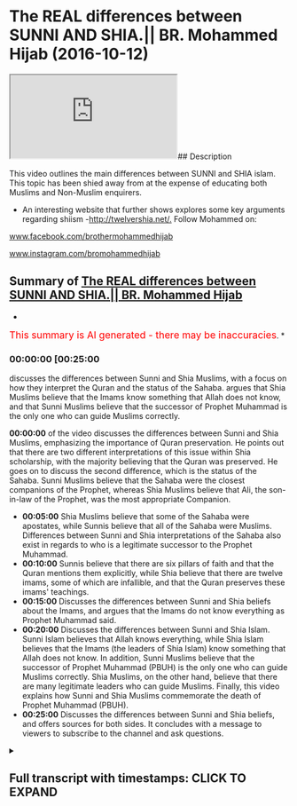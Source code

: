 # The REAL differences between SUNNI AND SHIA.|| BR. Mohammed Hijab (2016-10-12)

<iframe loading='lazy' src='https://www.youtube.com/embed/zZx5B1P8IM8'></iframe>## Description

This video outlines the main differences between SUNNI and SHIA islam. This topic has been shied away from at the expense of educating both Muslims and Non-Muslim enquirers.

*   An interesting website that further shows explores some key arguments regarding shiism -<http://twelvershia.net/.>
    Follow Mohammed on:

www.facebook.com/brothermohammedhijab

www.instagram.com/bromohammedhijab

## Summary of [The REAL differences between SUNNI AND SHIA.|| BR. Mohammed Hijab](https://www.youtube.com/watch?v=zZx5B1P8IM8)

*

<span style="color:red; font-size:125%">This summary is AI generated - there may be inaccuracies</span>. \*

### <a onclick="modifyYTiframeseektime('1500')">00:00:00 \[00:25:00</a>

discusses the differences between Sunni and Shia Muslims, with a focus on how they interpret the Quran and the status of the Sahaba.  argues that Shia Muslims believe that the Imams know something that Allah does not know, and that Sunni Muslims believe that the successor of Prophet Muhammad is the only one who can guide Muslims correctly.

**<a onclick="modifyYTiframeseektime('0')">00:00:00</a>** of the video discusses the differences between Sunni and Shia Muslims, emphasizing the importance of Quran preservation. He points out that there are two different interpretations of this issue within Shia scholarship, with the majority believing that the Quran was preserved. He goes on to discuss the second difference, which is the status of the Sahaba. Sunni Muslims believe that the Sahaba were the closest companions of the Prophet, whereas Shia Muslims believe that Ali, the son-in-law of the Prophet, was the most appropriate Companion.

*   **<a onclick="modifyYTiframeseektime('300')">00:05:00</a>** Shia Muslims believe that some of the Sahaba were apostates, while Sunnis believe that all of the Sahaba were Muslims. Differences between Sunni and Shia interpretations of the Sahaba also exist in regards to who is a legitimate successor to the Prophet Muhammad.
*   **<a onclick="modifyYTiframeseektime('600')">00:10:00</a>** Sunnis believe that there are six pillars of faith and that the Quran mentions them explicitly, while Shia believe that there are twelve imams, some of which are infallible, and that the Quran preserves these imams' teachings.
*   **<a onclick="modifyYTiframeseektime('900')">00:15:00</a>** Discusses the differences between Sunni and Shia beliefs about the Imams, and argues that the Imams do not know everything as Prophet Muhammad said.
*   **<a onclick="modifyYTiframeseektime('1200')">00:20:00</a>** Discusses the differences between Sunni and Shia Islam. Sunni Islam believes that Allah knows everything, while Shia Islam believes that the Imams (the leaders of Shia Islam) know something that Allah does not know. In addition, Sunni Muslims believe that the successor of Prophet Muhammad (PBUH) is the only one who can guide Muslims correctly. Shia Muslims, on the other hand, believe that there are many legitimate leaders who can guide Muslims. Finally, this video explains how Sunni and Shia Muslims commemorate the death of Prophet Muhammad (PBUH).
*   **<a onclick="modifyYTiframeseektime('1500')">00:25:00</a>** Discusses the differences between Sunni and Shia beliefs, and offers sources for both sides. It concludes with a message to viewers to subscribe to the channel and ask questions.

<details><summary><h2>Full transcript with timestamps: CLICK TO EXPAND</h2></summary>

<a onclick="modifyYTiframeseektime('1)')">0:00:01 leaders feel so dirty</a> <a onclick="modifyYTiframeseektime('6)')">0:00:06 easy what Jamie I thought miss Molloy</a> <a onclick="modifyYTiframeseektime('12)')">0:00:12 r-rahman r-rahim</a> <a onclick="modifyYTiframeseektime('14)')">0:00:14 today one will be talking about is I'm</a> <a onclick="modifyYTiframeseektime('15)')">0:00:15 going to be talking about the</a> <a onclick="modifyYTiframeseektime('16)')">0:00:16 differences between Sunnis and Shia and</a> <a onclick="modifyYTiframeseektime('18)')">0:00:18 this is something which people need to</a> <a onclick="modifyYTiframeseektime('20)')">0:00:20 know the educate about be informed about</a> <a onclick="modifyYTiframeseektime('22)')">0:00:22 and also it's an important thing for the</a> <a onclick="modifyYTiframeseektime('25)')">0:00:25 truth seeker to be able to have access</a> <a onclick="modifyYTiframeseektime('27)')">0:00:27 to so without further ado do I'm going</a> <a onclick="modifyYTiframeseektime('31)')">0:00:31 to talk about something that the Sunnis</a> <a onclick="modifyYTiframeseektime('32)')">0:00:32 or other people from maybe a non-muslim</a> <a onclick="modifyYTiframeseektime('35)')">0:00:35 perspective would think about when they</a> <a onclick="modifyYTiframeseektime('37)')">0:00:37 think about yes or they think about as</a> <a onclick="modifyYTiframeseektime('39)')">0:00:39 things like motor marriages may be</a> <a onclick="modifyYTiframeseektime('41)')">0:00:41 temporary marriage</a> <a onclick="modifyYTiframeseektime('43)')">0:00:43 Takia which is the ability for or the</a> <a onclick="modifyYTiframeseektime('45)')">0:00:45 allowance for share to be able to lie</a> <a onclick="modifyYTiframeseektime('47)')">0:00:47 any in sense situations and maybe</a> <a onclick="modifyYTiframeseektime('50)')">0:00:50 potentially the damaja D de Maddie for</a> <a onclick="modifyYTiframeseektime('54)')">0:00:54 the share is obviously different in</a> <a onclick="modifyYTiframeseektime('55)')">0:00:55 character in description and the</a> <a onclick="modifyYTiframeseektime('58)')">0:00:58 metaphor the Sunnis and potentially they</a> <a onclick="modifyYTiframeseektime('62)')">0:01:02 might be acquainted with the fact that</a> <a onclick="modifyYTiframeseektime('65)')">0:01:05 you know she has believed that Ali</a> <a onclick="modifyYTiframeseektime('67)')">0:01:07 should have been the successor to the</a> <a onclick="modifyYTiframeseektime('69)')">0:01:09 Prophet and Sunnis believe that the buck</a> <a onclick="modifyYTiframeseektime('72)')">0:01:12 should have been a successful project</a> <a onclick="modifyYTiframeseektime('73)')">0:01:13 when people think about the differences</a> <a onclick="modifyYTiframeseektime('75)')">0:01:15 between Sunni and Shia these are the</a> <a onclick="modifyYTiframeseektime('77)')">0:01:17 kind of things that come into or crop</a> <a onclick="modifyYTiframeseektime('78)')">0:01:18 into your mind I want to say something</a> <a onclick="modifyYTiframeseektime('81)')">0:01:21 to you guys I think these are not</a> <a onclick="modifyYTiframeseektime('83)')">0:01:23 actually the primary differences between</a> <a onclick="modifyYTiframeseektime('86)')">0:01:26 Sunni and Shiah the primary differences</a> <a onclick="modifyYTiframeseektime('89)')">0:01:29 between Sunni and Shia I would say hola</a> <a onclick="modifyYTiframeseektime('93)')">0:01:33 alum are three number one is the status</a> <a onclick="modifyYTiframeseektime('97)')">0:01:37 of the Quran number two is the Sahaba</a> <a onclick="modifyYTiframeseektime('102)')">0:01:42 and number three or the Companions the</a> <a onclick="modifyYTiframeseektime('104)')">0:01:44 profitable through is Amana these are</a> <a onclick="modifyYTiframeseektime('106)')">0:01:46 three things which I would say are the</a> <a onclick="modifyYTiframeseektime('109)')">0:01:49 pillars of difference between Sunnis and</a> <a onclick="modifyYTiframeseektime('111)')">0:01:51 Shia so I'm mentioning these things not</a> <a onclick="modifyYTiframeseektime('114)')">0:01:54 to cause a fitna or corruption in the</a> <a onclick="modifyYTiframeseektime('116)')">0:01:56 land or something like this I mention</a> <a onclick="modifyYTiframeseektime('118)')">0:01:58 these things because it's the right of</a> <a onclick="modifyYTiframeseektime('119)')">0:01:59 the consumer to understand these</a> <a onclick="modifyYTiframeseektime('122)')">0:02:02 differences when conceptualizing Islam</a> <a onclick="modifyYTiframeseektime('124)')">0:02:04 in general now the first thing we can</a> <a onclick="modifyYTiframeseektime('127)')">0:02:07 talk about quickly is a Quran now the</a> <a onclick="modifyYTiframeseektime('130)')">0:02:10 Quran clearly is Muslims believe send</a> <a onclick="modifyYTiframeseektime('133)')">0:02:13 on top of mohammed by the angel gabriel</a> <a onclick="modifyYTiframeseektime('135)')">0:02:15 etc but being honest here I have to be</a> <a onclick="modifyYTiframeseektime('139)')">0:02:19 honest that when you look into the</a> <a onclick="modifyYTiframeseektime('141)')">0:02:21 classical Shia scholarship it's very</a> <a onclick="modifyYTiframeseektime('144)')">0:02:24 clear that there's a difference of</a> <a onclick="modifyYTiframeseektime('145)')">0:02:25 opinion between the scholars in Shia and</a> <a onclick="modifyYTiframeseektime('147)')">0:02:27 the shear school reform especially the</a> <a onclick="modifyYTiframeseektime('150)')">0:02:30 12 she at school of thought as it</a> <a onclick="modifyYTiframeseektime('152)')">0:02:32 relates to the preservation of the Quran</a> <a onclick="modifyYTiframeseektime('154)')">0:02:34 so there are these who take the the</a> <a onclick="modifyYTiframeseektime('157)')">0:02:37 Islamic position that darkness preserves</a> <a onclick="modifyYTiframeseektime('159)')">0:02:39 its and under Prophet and the things</a> <a onclick="modifyYTiframeseektime('161)')">0:02:41 that we've been reiterating and this on</a> <a onclick="modifyYTiframeseektime('163)')">0:02:43 our channel so you can refer to it and</a> <a onclick="modifyYTiframeseektime('164)')">0:02:44 those Shia who basically don't take this</a> <a onclick="modifyYTiframeseektime('167)')">0:02:47 large position and this is in this</a> <a onclick="modifyYTiframeseektime('170)')">0:02:50 scholarship and they don't basically</a> <a onclick="modifyYTiframeseektime('171)')">0:02:51 believe it before honest preserved</a> <a onclick="modifyYTiframeseektime('173)')">0:02:53 because they don't see that the Sahaba</a> <a onclick="modifyYTiframeseektime('174)')">0:02:54 or the Companions have done a good job</a> <a onclick="modifyYTiframeseektime('177)')">0:02:57 in preserving the Quran and of course</a> <a onclick="modifyYTiframeseektime('180)')">0:03:00 some of the it's the classical scholars</a> <a onclick="modifyYTiframeseektime('183)')">0:03:03 I can call them are people like a table</a> <a onclick="modifyYTiframeseektime('185)')">0:03:05 row see who actually wrote a book called</a> <a onclick="modifyYTiframeseektime('188)')">0:03:08 in translation the fossil clipper first</a> <a onclick="modifyYTiframeseektime('192)')">0:03:12 of all Qatar basically the final say</a> <a onclick="modifyYTiframeseektime('194)')">0:03:14 Fattah leaf kitab ruble are bad they</a> <a onclick="modifyYTiframeseektime('198)')">0:03:18 envy in the lack of pro the corruption</a> <a onclick="modifyYTiframeseektime('201)')">0:03:21 of the book of the lord of the Lord's</a> <a onclick="modifyYTiframeseektime('203)')">0:03:23 which here means obviously Allah so this</a> <a onclick="modifyYTiframeseektime('207)')">0:03:27 is one example</a> <a onclick="modifyYTiframeseektime('208)')">0:03:28 Romanian in his book cash alisov he also</a> <a onclick="modifyYTiframeseektime('213)')">0:03:33 mentions the fact in page 117 that the</a> <a onclick="modifyYTiframeseektime('217)')">0:03:37 he believes that the Quran is not</a> <a onclick="modifyYTiframeseektime('219)')">0:03:39 present however this shouldn't be said</a> <a onclick="modifyYTiframeseektime('223)')">0:03:43 without also saying that there are other</a> <a onclick="modifyYTiframeseektime('226)')">0:03:46 people like Ali kami one of the one of</a> <a onclick="modifyYTiframeseektime('229)')">0:03:49 the air Kamel sorry Ally can read one of</a> <a onclick="modifyYTiframeseektime('232)')">0:03:52 the shoe one of the Shia she you have</a> <a onclick="modifyYTiframeseektime('235)')">0:03:55 said that the Quran is preserved so</a> <a onclick="modifyYTiframeseektime('237)')">0:03:57 there are two different of repeater two</a> <a onclick="modifyYTiframeseektime('240)')">0:04:00 kinds of opinions exist within she has</a> <a onclick="modifyYTiframeseektime('242)')">0:04:02 clearly now those who have the opinion</a> <a onclick="modifyYTiframeseektime('245)')">0:04:05 that Quran to preserve which I genuinely</a> <a onclick="modifyYTiframeseektime('248)')">0:04:08 believe are the majority I genuinely</a> <a onclick="modifyYTiframeseektime('251)')">0:04:11 believe I personally believe are the</a> <a onclick="modifyYTiframeseektime('253)')">0:04:13 overwhelming majority but because I</a> <a onclick="modifyYTiframeseektime('257)')">0:04:17 would love to believe that and I think</a> <a onclick="modifyYTiframeseektime('259)')">0:04:19 that is true but it's very difficult to</a> <a onclick="modifyYTiframeseektime('260)')">0:04:20 find out through sociological studies of</a> <a onclick="modifyYTiframeseektime('263)')">0:04:23 mr. Ono</a> <a onclick="modifyYTiframeseektime('264)')">0:04:24 those who do believe that</a> <a onclick="modifyYTiframeseektime('266)')">0:04:26 and is preserved and the Quran is the</a> <a onclick="modifyYTiframeseektime('268)')">0:04:28 word of Allah subhana Allah and this be</a> <a onclick="modifyYTiframeseektime('270)')">0:04:30 sent down to mohammed salah salem which</a> <a onclick="modifyYTiframeseektime('272)')">0:04:32 is the normative islamic position those</a> <a onclick="modifyYTiframeseektime('275)')">0:04:35 who have that islamic position we can</a> <a onclick="modifyYTiframeseektime('277)')">0:04:37 then talk about the second thing which</a> <a onclick="modifyYTiframeseektime('280)')">0:04:40 we're going to segue into now it with a</a> <a onclick="modifyYTiframeseektime('283)')">0:04:43 bit more conviction number two here</a> <a onclick="modifyYTiframeseektime('285)')">0:04:45 which is what we said we're going to</a> <a onclick="modifyYTiframeseektime('287)')">0:04:47 talk about in terms of the steps is the</a> <a onclick="modifyYTiframeseektime('290)')">0:04:50 status of the Sahaba the Sahaba</a> <a onclick="modifyYTiframeseektime('293)')">0:04:53 what is the sir what are who others have</a> <a onclick="modifyYTiframeseektime('295)')">0:04:55 a Sahab are basically the Companions of</a> <a onclick="modifyYTiframeseektime('297)')">0:04:57 the Prophet the Companions of the</a> <a onclick="modifyYTiframeseektime('299)')">0:04:59 Prophet asahi V is a companion the</a> <a onclick="modifyYTiframeseektime('302)')">0:05:02 Sahaba other companions endless Elohim</a> <a onclick="modifyYTiframeseektime('306)')">0:05:06 are described as a hobby as someone who</a> <a onclick="modifyYTiframeseektime('309)')">0:05:09 has met the Prophet Malachi and Nabi</a> <a onclick="modifyYTiframeseektime('311)')">0:05:11 whoever has let the pro met the prophet</a> <a onclick="modifyYTiframeseektime('313)')">0:05:13 and he's a what kind of walk me learn</a> <a onclick="modifyYTiframeseektime('315)')">0:05:15 and he's a more he was a Muslim or she</a> <a onclick="modifyYTiframeseektime('317)')">0:05:17 was a Muslim and were metal eidetic and</a> <a onclick="modifyYTiframeseektime('320)')">0:05:20 then died upon this idea slam so as a</a> <a onclick="modifyYTiframeseektime('324)')">0:05:24 hobby according to Islamic the Islamic</a> <a onclick="modifyYTiframeseektime('326)')">0:05:26 tradition of the sorry the Anderson of</a> <a onclick="modifyYTiframeseektime('327)')">0:05:27 Jamaat tradition is someone who's met</a> <a onclick="modifyYTiframeseektime('330)')">0:05:30 the Prophet died upon Islam and there's</a> <a onclick="modifyYTiframeseektime('331)')">0:05:31 nothing to show that he is not a Muslim</a> <a onclick="modifyYTiframeseektime('333)')">0:05:33 now from a Sunni perspective the Sahaba</a> <a onclick="modifyYTiframeseektime('338)')">0:05:38 are seen as the transmitters of the</a> <a onclick="modifyYTiframeseektime('342)')">0:05:42 revelation by both the Quran and the</a> <a onclick="modifyYTiframeseektime('344)')">0:05:44 Sunnah now if if we do take the Shia</a> <a onclick="modifyYTiframeseektime('348)')">0:05:48 position which I'm going to outline in a</a> <a onclick="modifyYTiframeseektime('350)')">0:05:50 second then we would if we take our</a> <a onclick="modifyYTiframeseektime('353)')">0:05:53 skeptical extreme to its max we could</a> <a onclick="modifyYTiframeseektime('356)')">0:05:56 actually say that the Quran would be</a> <a onclick="modifyYTiframeseektime('358)')">0:05:58 corrupted by having said this what do</a> <a onclick="modifyYTiframeseektime('362)')">0:06:02 the see a sec I mean if you look at</a> <a onclick="modifyYTiframeseektime('364)')">0:06:04 Kathy which is the second most</a> <a onclick="modifyYTiframeseektime('365)')">0:06:05 authoritative book or salute Kathy and</a> <a onclick="modifyYTiframeseektime('368)')">0:06:08 it's actually three sections and Kathy</a> <a onclick="modifyYTiframeseektime('370)')">0:06:10 is about 83 for this year or sulfur on</a> <a onclick="modifyYTiframeseektime('374)')">0:06:14 cetera if you look at carefully which is</a> <a onclick="modifyYTiframeseektime('376)')">0:06:16 the second most authoritative book for</a> <a onclick="modifyYTiframeseektime('378)')">0:06:18 the four she ad you'll find that it says</a> <a onclick="modifyYTiframeseektime('381)')">0:06:21 in caffeine and I'll put the references</a> <a onclick="modifyYTiframeseektime('383)')">0:06:23 maybe in the description box that can</a> <a onclick="modifyYTiframeseektime('387)')">0:06:27 basically the Companions of the Prophet</a> <a onclick="modifyYTiframeseektime('390)')">0:06:30 were as hub rid their Aleph Alessa that</a> <a onclick="modifyYTiframeseektime('394)')">0:06:34 they were apostates except for three and</a> <a onclick="modifyYTiframeseektime('398)')">0:06:38 they mentioned who</a> <a onclick="modifyYTiframeseektime('399)')">0:06:39 3r and they say it was mcdead and it was</a> <a onclick="modifyYTiframeseektime('403)')">0:06:43 with a brother Valley</a> <a onclick="modifyYTiframeseektime('405)')">0:06:45 and it was Samantha see these are the</a> <a onclick="modifyYTiframeseektime('407)')">0:06:47 three companions which are not apostates</a> <a onclick="modifyYTiframeseektime('410)')">0:06:50 according to the Shia tradition of</a> <a onclick="modifyYTiframeseektime('412)')">0:06:52 course in addition to elevate who who</a> <a onclick="modifyYTiframeseektime('416)')">0:06:56 are the compacted the family the</a> <a onclick="modifyYTiframeseektime('417)')">0:06:57 immediate family of the Prophet who they</a> <a onclick="modifyYTiframeseektime('420)')">0:07:00 would say is Hassan Hassan fathom etc</a> <a onclick="modifyYTiframeseektime('422)')">0:07:02 now these are big differences here</a> <a onclick="modifyYTiframeseektime('425)')">0:07:05 because once again if you concede that</a> <a onclick="modifyYTiframeseektime('429)')">0:07:09 the Sahaba aquifer and this is exactly</a> <a onclick="modifyYTiframeseektime('433)')">0:07:13 what one of the Shia scholar says in one</a> <a onclick="modifyYTiframeseektime('435)')">0:07:15 of his books he actually wrote a book</a> <a onclick="modifyYTiframeseektime('439)')">0:07:19 and he entitled one of the the chapters</a> <a onclick="modifyYTiframeseektime('444)')">0:07:24 cough celesta or basically not only do</a> <a onclick="modifyYTiframeseektime('452)')">0:07:32 we talk about the disbelief of the</a> <a onclick="modifyYTiframeseektime('454)')">0:07:34 Sahaba in general but the she has make</a> <a onclick="modifyYTiframeseektime('455)')">0:07:35 specific intentions specific takfeer or</a> <a onclick="modifyYTiframeseektime('458)')">0:07:38 specific some she admits specific fears</a> <a onclick="modifyYTiframeseektime('461)')">0:07:41 to walk Rahman Ali and I know gnarly</a> <a onclick="modifyYTiframeseektime('464)')">0:07:44 robot arm on and off men</a> <a onclick="modifyYTiframeseektime('468)')">0:07:48 they make specific tech fit to these</a> <a onclick="modifyYTiframeseektime('469)')">0:07:49 three mean meaning that they say that</a> <a onclick="modifyYTiframeseektime('471)')">0:07:51 these people are not Muslims because</a> <a onclick="modifyYTiframeseektime('473)')">0:07:53 they use sub tally from his rightful</a> <a onclick="modifyYTiframeseektime('476)')">0:07:56 right to have you know the successorship</a> <a onclick="modifyYTiframeseektime('482)')">0:08:02 of the Prophet this is basically the</a> <a onclick="modifyYTiframeseektime('486)')">0:08:06 Shia position so once again if you take</a> <a onclick="modifyYTiframeseektime('488)')">0:08:08 this position you could fall into the</a> <a onclick="modifyYTiframeseektime('490)')">0:08:10 the first category of people who denied</a> <a onclick="modifyYTiframeseektime('493)')">0:08:13 the Quran preservation but in addition</a> <a onclick="modifyYTiframeseektime('495)')">0:08:15 to that there are lots of the problems</a> <a onclick="modifyYTiframeseektime('497)')">0:08:17 that for example if you look at the life</a> <a onclick="modifyYTiframeseektime('499)')">0:08:19 of values near batalov he didn't come</a> <a onclick="modifyYTiframeseektime('501)')">0:08:21 out and say to to to these three</a> <a onclick="modifyYTiframeseektime('505)')">0:08:25 successes to a rock rock Alan robock arm</a> <a onclick="modifyYTiframeseektime('509)')">0:08:29 up and off men that I believe you were</a> <a onclick="modifyYTiframeseektime('512)')">0:08:32 cuckoo far and this is not in their</a> <a onclick="modifyYTiframeseektime('514)')">0:08:34 screen in their books and neither is</a> <a onclick="modifyYTiframeseektime('516)')">0:08:36 enables he doesn't I mean if you look</a> <a onclick="modifyYTiframeseektime('519)')">0:08:39 carefully he actually praised behind</a> <a onclick="modifyYTiframeseektime('521)')">0:08:41 those people and in Islam if you play</a> <a onclick="modifyYTiframeseektime('523)')">0:08:43 behind the disbeliever your prayer is</a> <a onclick="modifyYTiframeseektime('525)')">0:08:45 invalid in fact more than that he ali</a> <a onclick="modifyYTiframeseektime('528)')">0:08:48 had two sons one of them he named he had</a> <a onclick="modifyYTiframeseektime('531)')">0:08:51 more than two sons</a> <a onclick="modifyYTiframeseektime('532)')">0:08:52 I mean two sons who he specifically</a> <a onclick="modifyYTiframeseektime('534)')">0:08:54 named Abu Bakr and Armour</a> <a onclick="modifyYTiframeseektime('538)')">0:08:58 in addition to that you know Ali had</a> <a onclick="modifyYTiframeseektime('541)')">0:09:01 married his daughter to armor will hot</a> <a onclick="modifyYTiframeseektime('544)')">0:09:04 tub or Mukul Phu so he married her off</a> <a onclick="modifyYTiframeseektime('546)')">0:09:06 to this man and clearly if this was a</a> <a onclick="modifyYTiframeseektime('550)')">0:09:10 disbeliever then it wouldn't be a</a> <a onclick="modifyYTiframeseektime('553)')">0:09:13 legitimate marriage in Islam so this</a> <a onclick="modifyYTiframeseektime('555)')">0:09:15 would mean that he's doing something in</a> <a onclick="modifyYTiframeseektime('557)')">0:09:17 Islam which is considered basically</a> <a onclick="modifyYTiframeseektime('560)')">0:09:20 allowing his daughter to do something</a> <a onclick="modifyYTiframeseektime('563)')">0:09:23 which is completely how these are some</a> <a onclick="modifyYTiframeseektime('566)')">0:09:26 things which Sunnis would reply say look</a> <a onclick="modifyYTiframeseektime('567)')">0:09:27 this is what you're doing the issue with</a> <a onclick="modifyYTiframeseektime('569)')">0:09:29 your thesis yeah or the thesis that the</a> <a onclick="modifyYTiframeseektime('572)')">0:09:32 Sahaba are not basically Muslim but</a> <a onclick="modifyYTiframeseektime('579)')">0:09:39 having said this also the Quran Mexico</a> <a onclick="modifyYTiframeseektime('581)')">0:09:41 the Quran itself makes it a if we look</a> <a onclick="modifyYTiframeseektime('584)')">0:09:44 at certain fan chapters amber forty a of</a> <a onclick="modifyYTiframeseektime('586)')">0:09:46 the Quran a loss of her Lata himself he</a> <a onclick="modifyYTiframeseektime('588)')">0:09:48 says Lockhart around Yolo and what we</a> <a onclick="modifyYTiframeseektime('590)')">0:09:50 need a IDEO Bayona katate shardana well</a> <a onclick="modifyYTiframeseektime('592)')">0:09:52 you know if equal over him well John I</a> <a onclick="modifyYTiframeseektime('594)')">0:09:54 mean do need a deacon fat hankering they</a> <a onclick="modifyYTiframeseektime('596)')">0:09:56 said that's so Allah has low he knows</a> <a onclick="modifyYTiframeseektime('599)')">0:09:59 the Sydney would argue he knows that</a> <a onclick="modifyYTiframeseektime('604)')">0:10:04 colada rowdy Allah sorry Allah is</a> <a onclick="modifyYTiframeseektime('606)')">0:10:06 pleased with those people who have made</a> <a onclick="modifyYTiframeseektime('608)')">0:10:08 by a to you under the tree may I means</a> <a onclick="modifyYTiframeseektime('611)')">0:10:11 the Pledge of Allegiance and there's no</a> <a onclick="modifyYTiframeseektime('613)')">0:10:13 difference of opinion that these</a> <a onclick="modifyYTiframeseektime('614)')">0:10:14 individuals included off man and</a> <a onclick="modifyYTiframeseektime('616)')">0:10:16 included included of Oakland and these</a> <a onclick="modifyYTiframeseektime('620)')">0:10:20 big names that basically the Sunnis take</a> <a onclick="modifyYTiframeseektime('623)')">0:10:23 as big names in the shares some of them</a> <a onclick="modifyYTiframeseektime('625)')">0:10:25 I would say quite openly excommunicate</a> <a onclick="modifyYTiframeseektime('628)')">0:10:28 from the faith altogether so if we look</a> <a onclick="modifyYTiframeseektime('630)')">0:10:30 at the Quran the Quran makes it very</a> <a onclick="modifyYTiframeseektime('632)')">0:10:32 clear and other verses like at the final</a> <a onclick="modifyYTiframeseektime('634)')">0:10:34 verse of that very chapter chapter forty</a> <a onclick="modifyYTiframeseektime('637)')">0:10:37 eight it says Muhammad Rasul Allah we're</a> <a onclick="modifyYTiframeseektime('639)')">0:10:39 letting Amon Amarth</a> <a onclick="modifyYTiframeseektime('640)')">0:10:40 wears you down a little far behind a</a> <a onclick="modifyYTiframeseektime('641)')">0:10:41 better home and it continues the verses</a> <a onclick="modifyYTiframeseektime('643)')">0:10:43 continue so it says that Prophet</a> <a onclick="modifyYTiframeseektime('644)')">0:10:44 Muhammad is the soul of Allah so Allah</a> <a onclick="modifyYTiframeseektime('646)')">0:10:46 and the ones who are bullied with him</a> <a onclick="modifyYTiframeseektime('647)')">0:10:47 are basically a details of so many</a> <a onclick="modifyYTiframeseektime('650)')">0:10:50 different things good traits would say</a> <a onclick="modifyYTiframeseektime('653)')">0:10:53 of the Sahara now having said that</a> <a onclick="modifyYTiframeseektime('657)')">0:10:57 having spoken about the second major</a> <a onclick="modifyYTiframeseektime('658)')">0:10:58 difference I'll talk about about the</a> <a onclick="modifyYTiframeseektime('660)')">0:11:00 third major difference the third major</a> <a onclick="modifyYTiframeseektime('661)')">0:11:01 difference is and it's a very big one</a> <a onclick="modifyYTiframeseektime('663)')">0:11:03 mmm now mmm</a> <a onclick="modifyYTiframeseektime('665)')">0:11:05 if you look at the Islamic tradition</a> <a onclick="modifyYTiframeseektime('667)')">0:11:07 yeah if you look at the Islamic</a> <a onclick="modifyYTiframeseektime('669)')">0:11:09 tradition you'll find that Muslims all</a> <a onclick="modifyYTiframeseektime('672)')">0:11:12 agree that there are six pillars of Eman</a> <a onclick="modifyYTiframeseektime('676)')">0:11:16 there are five pillars of Islam six</a> <a onclick="modifyYTiframeseektime('678)')">0:11:18 pillars of Eman and took them below</a> <a onclick="modifyYTiframeseektime('680)')">0:11:20 Malaika too because we Rosalee William</a> <a onclick="modifyYTiframeseektime('681)')">0:11:21 laughing we'll call the fella who shot</a> <a onclick="modifyYTiframeseektime('683)')">0:11:23 that you believe in Allah and his</a> <a onclick="modifyYTiframeseektime('684)')">0:11:24 messengers and his messengers etc etc</a> <a onclick="modifyYTiframeseektime('687)')">0:11:27 etc there are six pillars of Eman which</a> <a onclick="modifyYTiframeseektime('689)')">0:11:29 is faith now we would consider these six</a> <a onclick="modifyYTiframeseektime('693)')">0:11:33 pillars of faith as they would say the</a> <a onclick="modifyYTiframeseektime('694)')">0:11:34 pillars or the foundation of our creed</a> <a onclick="modifyYTiframeseektime('699)')">0:11:39 or belief all Muslims would say she has</a> <a onclick="modifyYTiframeseektime('703)')">0:11:43 now have in addition to this what they</a> <a onclick="modifyYTiframeseektime('705)')">0:11:45 say is that we believe in Amana Amana is</a> <a onclick="modifyYTiframeseektime('708)')">0:11:48 the idea that there are 12 mm mm means</a> <a onclick="modifyYTiframeseektime('712)')">0:11:52 kind of linguistically means leaders or</a> <a onclick="modifyYTiframeseektime('715)')">0:11:55 people to be followed that's all we must</a> <a onclick="modifyYTiframeseektime('718)')">0:11:58 beginning with Ali ibn ABI Talib and</a> <a onclick="modifyYTiframeseektime('720)')">0:12:00 ending with Muhammad has not asked any</a> <a onclick="modifyYTiframeseektime('724)')">0:12:04 that all of these 12 imams are number</a> <a onclick="modifyYTiframeseektime('727)')">0:12:07 one infallible that they incapable of</a> <a onclick="modifyYTiframeseektime('729)')">0:12:09 making mistakes number two that they</a> <a onclick="modifyYTiframeseektime('731)')">0:12:11 have all knowledge number three that</a> <a onclick="modifyYTiframeseektime('733)')">0:12:13 they can some people say that they have</a> <a onclick="modifyYTiframeseektime('735)')">0:12:15 control of the that rod even the atoms</a> <a onclick="modifyYTiframeseektime('737)')">0:12:17 of creation they have control of it and</a> <a onclick="modifyYTiframeseektime('740)')">0:12:20 so on and so forth so these twelve imams</a> <a onclick="modifyYTiframeseektime('742)')">0:12:22 according to the shia are incredibly</a> <a onclick="modifyYTiframeseektime('746)')">0:12:26 basically perfect they are perfect in</a> <a onclick="modifyYTiframeseektime('749)')">0:12:29 every way shape and form and we have to</a> <a onclick="modifyYTiframeseektime('754)')">0:12:34 follow them according to Shia in order</a> <a onclick="modifyYTiframeseektime('756)')">0:12:36 to seek to get salvation in order to get</a> <a onclick="modifyYTiframeseektime('759)')">0:12:39 salvation now the question that's</a> <a onclick="modifyYTiframeseektime('761)')">0:12:41 suddenly supposed to she eyes now is if</a> <a onclick="modifyYTiframeseektime('765)')">0:12:45 we look at the Quran from the beginning</a> <a onclick="modifyYTiframeseektime('769)')">0:12:49 of the Quran to the end of the Quran we</a> <a onclick="modifyYTiframeseektime('771)')">0:12:51 will we will find many mentions not just</a> <a onclick="modifyYTiframeseektime('773)')">0:12:53 one mentioned but many mentions of all</a> <a onclick="modifyYTiframeseektime('775)')">0:12:55 of the foundational elements of of</a> <a onclick="modifyYTiframeseektime('777)')">0:12:57 leader or faith will find many mentions</a> <a onclick="modifyYTiframeseektime('781)')">0:13:01 of like for example the day of judgment</a> <a onclick="modifyYTiframeseektime('785)')">0:13:05 Allah this is all the things I've just</a> <a onclick="modifyYTiframeseektime('786)')">0:13:06 mentioned the things which are the six</a> <a onclick="modifyYTiframeseektime('788)')">0:13:08 pillars of you but when you try and do</a> <a onclick="modifyYTiframeseektime('789)')">0:13:09 the same thing for Iman the question now</a> <a onclick="modifyYTiframeseektime('793)')">0:13:13 is where does the Quran mentioned email</a> <a onclick="modifyYTiframeseektime('794)')">0:13:14 from the beginning of it to the end of</a> <a onclick="modifyYTiframeseektime('796)')">0:13:16 it</a> <a onclick="modifyYTiframeseektime('796)')">0:13:16 now clearly those ancient probably</a> <a onclick="modifyYTiframeseektime('799)')">0:13:19 hopefully they don't adjust the</a> <a onclick="modifyYTiframeseektime('801)')">0:13:21 discipline yin is not present nowadays</a> <a onclick="modifyYTiframeseektime('803)')">0:13:23 but these may be classical minded she</a> <a onclick="modifyYTiframeseektime('806)')">0:13:26 has Orthodox she has or whatever you</a> <a onclick="modifyYTiframeseektime('809)')">0:13:29 want to call them maybe I should call</a> <a onclick="modifyYTiframeseektime('811)')">0:13:31 off the dogs maybe extremists</a> <a onclick="modifyYTiframeseektime('813)')">0:13:33 she has they will save me with the Quran</a> <a onclick="modifyYTiframeseektime('815)')">0:13:35 or preserved the original Quran had</a> <a onclick="modifyYTiframeseektime('817)')">0:13:37 18,000 verses and you know</a> <a onclick="modifyYTiframeseektime('820)')">0:13:40 therefore yeah those verses that talk</a> <a onclick="modifyYTiframeseektime('823)')">0:13:43 about him and I've been lifted but for</a> <a onclick="modifyYTiframeseektime('826)')">0:13:46 those she has who maintain that the</a> <a onclick="modifyYTiframeseektime('829)')">0:13:49 Quran is preserved and that the Quran</a> <a onclick="modifyYTiframeseektime('832)')">0:13:52 has not been changed which hopefully I</a> <a onclick="modifyYTiframeseektime('834)')">0:13:54 will say is the majority the question</a> <a onclick="modifyYTiframeseektime('836)')">0:13:56 now is how would they respond to the</a> <a onclick="modifyYTiframeseektime('838)')">0:13:58 fact that Eman or the idea of the</a> <a onclick="modifyYTiframeseektime('841)')">0:14:01 leadership of the twelve and it's not</a> <a onclick="modifyYTiframeseektime('842)')">0:14:02 mentioned anywhere in the Quran in any</a> <a onclick="modifyYTiframeseektime('844)')">0:14:04 explicit way at all and this is very</a> <a onclick="modifyYTiframeseektime('846)')">0:14:06 very clear afford to see so this is a</a> <a onclick="modifyYTiframeseektime('850)')">0:14:10 question that Sunnis have been</a> <a onclick="modifyYTiframeseektime('851)')">0:14:11 historically posing - she adds forever a</a> <a onclick="modifyYTiframeseektime('853)')">0:14:13 long time and she has have been</a> <a onclick="modifyYTiframeseektime('855)')">0:14:15 grappling with it and you could say that</a> <a onclick="modifyYTiframeseektime('857)')">0:14:17 they've been referencing somehow yet</a> <a onclick="modifyYTiframeseektime('860)')">0:14:20 maybe a little Merida with some other</a> <a onclick="modifyYTiframeseektime('863)')">0:14:23 places which have vague references or</a> <a onclick="modifyYTiframeseektime('865)')">0:14:25 ambiguous references which are not clear</a> <a onclick="modifyYTiframeseektime('868)')">0:14:28 and definitely don't mention any of the</a> <a onclick="modifyYTiframeseektime('870)')">0:14:30 names of any of the 12 Imams beginning</a> <a onclick="modifyYTiframeseektime('872)')">0:14:32 from Allium nebith all have been ending</a> <a onclick="modifyYTiframeseektime('875)')">0:14:35 with muhammad even has an ascot even by</a> <a onclick="modifyYTiframeseektime('878)')">0:14:38 the way in a book written by a Potosi</a> <a onclick="modifyYTiframeseektime('881)')">0:14:41 who is one of the biggest shia scholars</a> <a onclick="modifyYTiframeseektime('884)')">0:14:44 in this field he says that in page in</a> <a onclick="modifyYTiframeseektime('887)')">0:14:47 the book allah hyper page number 74 he</a> <a onclick="modifyYTiframeseektime('890)')">0:14:50 says that this man has a mascetti who's</a> <a onclick="modifyYTiframeseektime('893)')">0:14:53 the eleventh he man didn't have any</a> <a onclick="modifyYTiframeseektime('894)')">0:14:54 children anyways so there would be 11</a> <a onclick="modifyYTiframeseektime('896)')">0:14:56 imams and this would possible problems</a> <a onclick="modifyYTiframeseektime('899)')">0:14:59 if this if this is true before the fact</a> <a onclick="modifyYTiframeseektime('901)')">0:15:01 that there are 12 and this is obviously</a> <a onclick="modifyYTiframeseektime('904)')">0:15:04 a shock you Scott but having said this</a> <a onclick="modifyYTiframeseektime('908)')">0:15:08 the question now would be where did the</a> <a onclick="modifyYTiframeseektime('910)')">0:15:10 idea come from</a> <a onclick="modifyYTiframeseektime('911)')">0:15:11 and remember if it didn't come from the</a> <a onclick="modifyYTiframeseektime('914)')">0:15:14 Quran if it didn't come from the</a> <a onclick="modifyYTiframeseektime('916)')">0:15:16 prophets himself the Salama if it don't</a> <a onclick="modifyYTiframeseektime('919)')">0:15:19 come from so what are the alternate</a> <a onclick="modifyYTiframeseektime('920)')">0:15:20 theories and there are some</a> <a onclick="modifyYTiframeseektime('921)')">0:15:21 controversial theories other I'm not</a> <a onclick="modifyYTiframeseektime('923)')">0:15:23 saying I subscribe to any one particular</a> <a onclick="modifyYTiframeseektime('924)')">0:15:24 I'm saying I'll put them up there for</a> <a onclick="modifyYTiframeseektime('926)')">0:15:26 education purposes and that one theory</a> <a onclick="modifyYTiframeseektime('930)')">0:15:30 according to</a> <a onclick="modifyYTiframeseektime('931)')">0:15:31 some people she ransom actually Shia</a> <a onclick="modifyYTiframeseektime('935)')">0:15:35 Anson I know substantiate my claim is</a> <a onclick="modifyYTiframeseektime('938)')">0:15:38 that the idea of email actually came</a> <a onclick="modifyYTiframeseektime('940)')">0:15:40 from a human being called Abdul live in</a> <a onclick="modifyYTiframeseektime('944)')">0:15:44 seven and I hope this yeah if you're</a> <a onclick="modifyYTiframeseektime('946)')">0:15:46 watching this you know gonna switch off</a> <a onclick="modifyYTiframeseektime('947)')">0:15:47 and get angry because I know you've had</a> <a onclick="modifyYTiframeseektime('949)')">0:15:49 this family before okay I know you've</a> <a onclick="modifyYTiframeseektime('951)')">0:15:51 heard this before I'm not trying to say</a> <a onclick="modifyYTiframeseektime('952)')">0:15:52 that it's true or false I'm just saying</a> <a onclick="modifyYTiframeseektime('954)')">0:15:54 it's an idea it's in the scholarly works</a> <a onclick="modifyYTiframeseektime('956)')">0:15:56 of Shias and sooner</a> <a onclick="modifyYTiframeseektime('957)')">0:15:57 for example Abdullah bin Sabah is being</a> <a onclick="modifyYTiframeseektime('960)')">0:16:00 said by someone called open me who is a</a> <a onclick="modifyYTiframeseektime('963)')">0:16:03 Shia scholar who wrote a book and and in</a> <a onclick="modifyYTiframeseektime('968)')">0:16:08 that picture is called Philip a Shia and</a> <a onclick="modifyYTiframeseektime('970)')">0:16:10 this book in page 32 of the book it says</a> <a onclick="modifyYTiframeseektime('974)')">0:16:14 that he Abdullah bin Sabah is a woman of</a> <a onclick="modifyYTiframeseektime('977)')">0:16:17 a homework ailment Shahidah he's the</a> <a onclick="modifyYTiframeseektime('980)')">0:16:20 first person to testify be a befall did</a> <a onclick="modifyYTiframeseektime('986)')">0:16:26 he member to highly alehissalaam what of</a> <a onclick="modifyYTiframeseektime('989)')">0:16:29 the Hara el buro attack and there he he</a> <a onclick="modifyYTiframeseektime('992)')">0:16:32 says that he is the food this is exactly</a> <a onclick="modifyYTiframeseektime('994)')">0:16:34 what he says in page 32 he says that he</a> <a onclick="modifyYTiframeseektime('998)')">0:16:38 I be abdullah bin sabah is the first</a> <a onclick="modifyYTiframeseektime('1000)')">0:16:40 person to say that it's obligatory to</a> <a onclick="modifyYTiframeseektime('1005)')">0:16:45 believe in the e mama and he uses</a> <a onclick="modifyYTiframeseektime('1006)')">0:16:46 exactly the word email or valley and he</a> <a onclick="modifyYTiframeseektime('1010)')">0:16:50 says allah he sir because he is a she</a> <a onclick="modifyYTiframeseektime('1011)')">0:16:51 app and have been son is just the same</a> <a onclick="modifyYTiframeseektime('1014)')">0:16:54 thing Ali Salim is not necessarily</a> <a onclick="modifyYTiframeseektime('1016)')">0:16:56 something I'm attacking anyone on of</a> <a onclick="modifyYTiframeseektime('1020)')">0:17:00 Hara el buro attack I mean he says that</a> <a onclick="modifyYTiframeseektime('1023)')">0:17:03 and he is the first person to really</a> <a onclick="modifyYTiframeseektime('1026)')">0:17:06 show animosity yeah against those who</a> <a onclick="modifyYTiframeseektime('1030)')">0:17:10 people who he says are the enemies of</a> <a onclick="modifyYTiframeseektime('1032)')">0:17:12 Ali who he's referring to obviously arm</a> <a onclick="modifyYTiframeseektime('1035)')">0:17:15 honorable doctor etc so the there are</a> <a onclick="modifyYTiframeseektime('1039)')">0:17:19 competing theories of how this idea of</a> <a onclick="modifyYTiframeseektime('1042)')">0:17:22 Imam has actually entered the Islamic</a> <a onclick="modifyYTiframeseektime('1045)')">0:17:25 framework or has entered the minds of</a> <a onclick="modifyYTiframeseektime('1049)')">0:17:29 people who promote the idea and this is</a> <a onclick="modifyYTiframeseektime('1053)')">0:17:33 one theory and certainly it's been</a> <a onclick="modifyYTiframeseektime('1054)')">0:17:34 mentioned by Sunnis and Shia but there</a> <a onclick="modifyYTiframeseektime('1058)')">0:17:38 are the theories and I'm not here to</a> <a onclick="modifyYTiframeseektime('1061)')">0:17:41 make you have you know how complete</a> <a onclick="modifyYTiframeseektime('1062)')">0:17:42 discussion about that but it's important</a> <a onclick="modifyYTiframeseektime('1064)')">0:17:44 for us to know</a> <a onclick="modifyYTiframeseektime('1065)')">0:17:45 not only the differences but perhaps</a> <a onclick="modifyYTiframeseektime('1067)')">0:17:47 where the differences came from as well</a> <a onclick="modifyYTiframeseektime('1070)')">0:17:50 one of the issues really what we've</a> <a onclick="modifyYTiframeseektime('1073)')">0:17:53 talked about one issue which is that you</a> <a onclick="modifyYTiframeseektime('1076)')">0:17:56 wouldn't be able to find a verse which</a> <a onclick="modifyYTiframeseektime('1079)')">0:17:59 is unequivocal and unambiguous that</a> <a onclick="modifyYTiframeseektime('1080)')">0:18:00 talks about the Imams in a certain way</a> <a onclick="modifyYTiframeseektime('1083)')">0:18:03 and the other so that's one key issue</a> <a onclick="modifyYTiframeseektime('1086)')">0:18:06 but another issue is really a credo if</a> <a onclick="modifyYTiframeseektime('1089)')">0:18:09 we say that as many have said and I'll</a> <a onclick="modifyYTiframeseektime('1091)')">0:18:11 put some references in the description</a> <a onclick="modifyYTiframeseektime('1092)')">0:18:12 box for those who really wanted to</a> <a onclick="modifyYTiframeseektime('1094)')">0:18:14 research that the amount for example</a> <a onclick="modifyYTiframeseektime('1097)')">0:18:17 knows everything if we say that the</a> <a onclick="modifyYTiframeseektime('1100)')">0:18:20 Imams know everything they know</a> <a onclick="modifyYTiframeseektime('1102)')">0:18:22 everything</a> <a onclick="modifyYTiframeseektime('1102)')">0:18:22 this is welcome any says this is what</a> <a onclick="modifyYTiframeseektime('1104)')">0:18:24 many of the scholars classical and</a> <a onclick="modifyYTiframeseektime('1106)')">0:18:26 contemporary have said about the amounts</a> <a onclick="modifyYTiframeseektime('1107)')">0:18:27 they know everything if this is the case</a> <a onclick="modifyYTiframeseektime('1110)')">0:18:30 and some sunnis have argued if this is</a> <a onclick="modifyYTiframeseektime('1113)')">0:18:33 the case that you're saying that the</a> <a onclick="modifyYTiframeseektime('1114)')">0:18:34 imams know everything then would that</a> <a onclick="modifyYTiframeseektime('1118)')">0:18:38 suggest that they are more knowledge in</a> <a onclick="modifyYTiframeseektime('1120)')">0:18:40 the Prophet Mohammed said I'll say no in</a> <a onclick="modifyYTiframeseektime('1121)')">0:18:41 fact the Prophet Mohammed knows</a> <a onclick="modifyYTiframeseektime('1122)')">0:18:42 everything as well say okay fine let's</a> <a onclick="modifyYTiframeseektime('1126)')">0:18:46 take this and let's put it to the</a> <a onclick="modifyYTiframeseektime('1127)')">0:18:47 standard of the Koran you see the Quran</a> <a onclick="modifyYTiframeseektime('1130)')">0:18:50 in Chapter number 46 verse number 8 it</a> <a onclick="modifyYTiframeseektime('1132)')">0:18:52 says to the Prophet Muhammad a lost</a> <a onclick="modifyYTiframeseektime('1134)')">0:18:54 pantera he says cool murkland</a> <a onclick="modifyYTiframeseektime('1136)')">0:18:56 cool Malcolm tuba diamond little city</a> <a onclick="modifyYTiframeseektime('1138)')">0:18:58 welcome to edit email file be well</a> <a onclick="modifyYTiframeseektime('1140)')">0:19:00 epical he says to the Prophet Muhammad</a> <a onclick="modifyYTiframeseektime('1144)')">0:19:04 say I'm not an innovation of the</a> <a onclick="modifyYTiframeseektime('1146)')">0:19:06 prophets I'm not something new looking</a> <a onclick="modifyYTiframeseektime('1147)')">0:19:07 with a new message and that I was gonna</a> <a onclick="modifyYTiframeseektime('1150)')">0:19:10 happen to me and Donald's gonna happen</a> <a onclick="modifyYTiframeseektime('1151)')">0:19:11 to you so he said I don't know something</a> <a onclick="modifyYTiframeseektime('1155)')">0:19:15 yeah so the Prophet Muhammad has been</a> <a onclick="modifyYTiframeseektime('1158)')">0:19:18 told I don't know something in other</a> <a onclick="modifyYTiframeseektime('1159)')">0:19:19 words if you're saying they know</a> <a onclick="modifyYTiframeseektime('1161)')">0:19:21 everything how comes under the Prophet</a> <a onclick="modifyYTiframeseektime('1162)')">0:19:22 Muhammad is not exempt from this</a> <a onclick="modifyYTiframeseektime('1163)')">0:19:23 knowledge of everything that how comes</a> <a onclick="modifyYTiframeseektime('1165)')">0:19:25 in the Quran it says that he doesn't</a> <a onclick="modifyYTiframeseektime('1168)')">0:19:28 know certain things yes alone I can t</a> <a onclick="modifyYTiframeseektime('1170)')">0:19:30 say ITA animal so happy madam in the</a> <a onclick="modifyYTiframeseektime('1172)')">0:19:32 Quran for example chapter 79 the Quran</a> <a onclick="modifyYTiframeseektime('1174)')">0:19:34 the last couple of verses are lost panel</a> <a onclick="modifyYTiframeseektime('1177)')">0:19:37 terraces they ask you about the hour one</a> <a onclick="modifyYTiframeseektime('1179)')">0:19:39 will it be pegged say who are you who</a> <a onclick="modifyYTiframeseektime('1182)')">0:19:42 are you</a> <a onclick="modifyYTiframeseektime('1183)')">0:19:43 or Prophet Muhammad SAW said enough to</a> <a onclick="modifyYTiframeseektime('1186)')">0:19:46 know this kind of information and this</a> <a onclick="modifyYTiframeseektime('1188)')">0:19:48 thing is mentioned lots of things or may</a> <a onclick="modifyYTiframeseektime('1190)')">0:19:50 I live now who shadow my neighbor</a> <a onclick="modifyYTiframeseektime('1192)')">0:19:52 well I am Barilla it says that we</a> <a onclick="modifyYTiframeseektime('1195)')">0:19:55 haven't taught him share which means</a> <a onclick="modifyYTiframeseektime('1197)')">0:19:57 Audrey so</a> <a onclick="modifyYTiframeseektime('1198)')">0:19:58 there's lots of things the prophet</a> <a onclick="modifyYTiframeseektime('1199)')">0:19:59 doesn't know here we're not saying the</a> <a onclick="modifyYTiframeseektime('1201)')">0:20:01 Prophet Muhammad SAS Allah that's the</a> <a onclick="modifyYTiframeseektime('1203)')">0:20:03 normative position knows everything and</a> <a onclick="modifyYTiframeseektime('1204)')">0:20:04 if we did would be we'd have real</a> <a onclick="modifyYTiframeseektime('1206)')">0:20:06 trouble justifying that position in the</a> <a onclick="modifyYTiframeseektime('1210)')">0:20:10 light of the verses of the Quran but the</a> <a onclick="modifyYTiframeseektime('1213)')">0:20:13 question would then remain another</a> <a onclick="modifyYTiframeseektime('1215)')">0:20:15 question would remain if we're saying</a> <a onclick="modifyYTiframeseektime('1217)')">0:20:17 that the Imams know everything and that</a> <a onclick="modifyYTiframeseektime('1219)')">0:20:19 Allah knows everything then does that</a> <a onclick="modifyYTiframeseektime('1224)')">0:20:24 mean that the Imams have the same</a> <a onclick="modifyYTiframeseektime('1225)')">0:20:25 knowledge is Allah</a> <a onclick="modifyYTiframeseektime('1226)')">0:20:26 oh no this is another argument that that</a> <a onclick="modifyYTiframeseektime('1229)')">0:20:29 Sunnis before if you say that Allah</a> <a onclick="modifyYTiframeseektime('1232)')">0:20:32 knows everything because there's nothing</a> <a onclick="modifyYTiframeseektime('1233)')">0:20:33 more than everything to know and that</a> <a onclick="modifyYTiframeseektime('1235)')">0:20:35 the Amman know everything that would</a> <a onclick="modifyYTiframeseektime('1237)')">0:20:37 suggest that the Imams and Allah had the</a> <a onclick="modifyYTiframeseektime('1239)')">0:20:39 same College now the Shia does have a</a> <a onclick="modifyYTiframeseektime('1241)')">0:20:41 counter to this just to be clear and rub</a> <a onclick="modifyYTiframeseektime('1243)')">0:20:43 this in education video I know it's a</a> <a onclick="modifyYTiframeseektime('1245)')">0:20:45 very biased one but obviously I'm</a> <a onclick="modifyYTiframeseektime('1246)')">0:20:46 suddenly so I'm going to be very but the</a> <a onclick="modifyYTiframeseektime('1248)')">0:20:48 truth is guys I'll be honest with you</a> <a onclick="modifyYTiframeseektime('1250)')">0:20:50 bias is always going to be a part of</a> <a onclick="modifyYTiframeseektime('1251)')">0:20:51 discussion yeah I'm not gonna lie to you</a> <a onclick="modifyYTiframeseektime('1254)')">0:20:54 here and say I'm not biased I'm biased</a> <a onclick="modifyYTiframeseektime('1255)')">0:20:55 right but why it doesn't mean that it's</a> <a onclick="modifyYTiframeseektime('1258)')">0:20:58 not going to be true why I say because</a> <a onclick="modifyYTiframeseektime('1260)')">0:21:00 you can have a bias which is true the</a> <a onclick="modifyYTiframeseektime('1262)')">0:21:02 point is if we say that Allah knows</a> <a onclick="modifyYTiframeseektime('1267)')">0:21:07 everything and that the amounts know</a> <a onclick="modifyYTiframeseektime('1268)')">0:21:08 everything that would suggest that they</a> <a onclick="modifyYTiframeseektime('1270)')">0:21:10 have the same knowledge</a> <a onclick="modifyYTiframeseektime('1271)')">0:21:11 okay now this Shia would come around and</a> <a onclick="modifyYTiframeseektime('1274)')">0:21:14 say look actually that's not true</a> <a onclick="modifyYTiframeseektime('1276)')">0:21:16 your conceptualising incorrectly say why</a> <a onclick="modifyYTiframeseektime('1278)')">0:21:18 there's a reason why is because if</a> <a onclick="modifyYTiframeseektime('1282)')">0:21:22 actually there's something that the</a> <a onclick="modifyYTiframeseektime('1284)')">0:21:24 allah has that the imams don't have</a> <a onclick="modifyYTiframeseektime('1286)')">0:21:26 which is y equals somebody you know call</a> <a onclick="modifyYTiframeseektime('1290)')">0:21:30 allah i had the love the long summer</a> <a onclick="modifyYTiframeseektime('1292)')">0:21:32 summit means that everything relies upon</a> <a onclick="modifyYTiframeseektime('1294)')">0:21:34 allah and allah doesn't rely upon anyone</a> <a onclick="modifyYTiframeseektime('1296)')">0:21:36 whereas the imams all rely upon Allah</a> <a onclick="modifyYTiframeseektime('1298)')">0:21:38 and Allah does not rely upon the emails</a> <a onclick="modifyYTiframeseektime('1301)')">0:21:41 that's why they say they said this is a</a> <a onclick="modifyYTiframeseektime('1302)')">0:21:42 clear difference this is what</a> <a onclick="modifyYTiframeseektime('1304)')">0:21:44 differentiates the emails from the</a> <a onclick="modifyYTiframeseektime('1305)')">0:21:45 Prophet Muhammad from the e Maps say</a> <a onclick="modifyYTiframeseektime('1308)')">0:21:48 fine but that does not negate the shout</a> <a onclick="modifyYTiframeseektime('1312)')">0:21:52 then I listen you would then argue the</a> <a onclick="modifyYTiframeseektime('1314)')">0:21:54 fact that you are saying that they have</a> <a onclick="modifyYTiframeseektime('1315)')">0:21:55 the same knowledge just just because one</a> <a onclick="modifyYTiframeseektime('1319)')">0:21:59 is more light than the other or one is</a> <a onclick="modifyYTiframeseektime('1321)')">0:22:01 relying on the other than the others not</a> <a onclick="modifyYTiframeseektime('1323)')">0:22:03 relying on one does it mean that they</a> <a onclick="modifyYTiframeseektime('1324)')">0:22:04 don't have the same knowledge if you</a> <a onclick="modifyYTiframeseektime('1325)')">0:22:05 subscribe to this belief so this is the</a> <a onclick="modifyYTiframeseektime('1328)')">0:22:08 kind of discussion you'll find between</a> <a onclick="modifyYTiframeseektime('1330)')">0:22:10 Sunni and Shia this is the tradition</a> <a onclick="modifyYTiframeseektime('1332)')">0:22:12 discussion that's been going on for many</a> <a onclick="modifyYTiframeseektime('1333)')">0:22:13 many hundreds of thousand years now</a> <a onclick="modifyYTiframeseektime('1336)')">0:22:16 thousand four hundred years or thousand</a> <a onclick="modifyYTiframeseektime('1337)')">0:22:17 three hundred whatever it is yes and and</a> <a onclick="modifyYTiframeseektime('1340)')">0:22:20 it's important for us as consumers of</a> <a onclick="modifyYTiframeseektime('1343)')">0:22:23 the truth to have an understanding of</a> <a onclick="modifyYTiframeseektime('1345)')">0:22:25 that and because it is the occasion of</a> <a onclick="modifyYTiframeseektime('1348)')">0:22:28 Ashura today is basically the tenth day</a> <a onclick="modifyYTiframeseektime('1351)')">0:22:31 of Muharram unless this video has been</a> <a onclick="modifyYTiframeseektime('1353)')">0:22:33 recorded or you're watching it some</a> <a onclick="modifyYTiframeseektime('1354)')">0:22:34 other time which is very very possible</a> <a onclick="modifyYTiframeseektime('1356)')">0:22:36 but it's the tenth day of Muharram</a> <a onclick="modifyYTiframeseektime('1359)')">0:22:39 Joshua and so on this occasion I thought</a> <a onclick="modifyYTiframeseektime('1362)')">0:22:42 I would make it elucidate on the</a> <a onclick="modifyYTiframeseektime('1363)')">0:22:43 differences between so people do not</a> <a onclick="modifyYTiframeseektime('1367)')">0:22:47 understand like you know understand what</a> <a onclick="modifyYTiframeseektime('1368)')">0:22:48 is exactly the main what what is</a> <a onclick="modifyYTiframeseektime('1371)')">0:22:51 differentiating is it really the fact</a> <a onclick="modifyYTiframeseektime('1372)')">0:22:52 that it was only the successor of the</a> <a onclick="modifyYTiframeseektime('1373)')">0:22:53 professor it's not that it isn't that</a> <a onclick="modifyYTiframeseektime('1376)')">0:22:56 these are the main differences between</a> <a onclick="modifyYTiframeseektime('1378)')">0:22:58 Sunni and Shiah and I want to add just</a> <a onclick="modifyYTiframeseektime('1381)')">0:23:01 one more thing before and end since it</a> <a onclick="modifyYTiframeseektime('1383)')">0:23:03 is the since it is basically actual rot</a> <a onclick="modifyYTiframeseektime('1386)')">0:23:06 and stuff like that some of my ask what</a> <a onclick="modifyYTiframeseektime('1389)')">0:23:09 is a Shura as a suddenly what you're</a> <a onclick="modifyYTiframeseektime('1391)')">0:23:11 meant to do is fast fasting natural are</a> <a onclick="modifyYTiframeseektime('1393)')">0:23:13 it cleanses your sins for the previous</a> <a onclick="modifyYTiframeseektime('1396)')">0:23:16 of the etc there's lots of good things</a> <a onclick="modifyYTiframeseektime('1397)')">0:23:17 for you for the Shia is clear that I</a> <a onclick="modifyYTiframeseektime('1401)')">0:23:21 think there is evidence historical</a> <a onclick="modifyYTiframeseektime('1402)')">0:23:22 evidence that basically saying he died</a> <a onclick="modifyYTiframeseektime('1405)')">0:23:25 in a genre on this day and so they they</a> <a onclick="modifyYTiframeseektime('1408)')">0:23:28 what they're doing when they cut</a> <a onclick="modifyYTiframeseektime('1409)')">0:23:29 themselves and just to be clear to the</a> <a onclick="modifyYTiframeseektime('1411)')">0:23:31 people is that she has in particular are</a> <a onclick="modifyYTiframeseektime('1413)')">0:23:33 mourning the death of how same or they</a> <a onclick="modifyYTiframeseektime('1417)')">0:23:37 believe that this is a martyrdom that</a> <a onclick="modifyYTiframeseektime('1418)')">0:23:38 deserves to be a Monde but the question</a> <a onclick="modifyYTiframeseektime('1421)')">0:23:41 would then remain who is the ones who</a> <a onclick="modifyYTiframeseektime('1423)')">0:23:43 are the ones who killed and for sane and</a> <a onclick="modifyYTiframeseektime('1426)')">0:23:46 I want to just read a couple of things</a> <a onclick="modifyYTiframeseektime('1428)')">0:23:48 here because I think it is an</a> <a onclick="modifyYTiframeseektime('1430)')">0:23:50 interesting thing I'm not saying this</a> <a onclick="modifyYTiframeseektime('1431)')">0:23:51 again once against me polemical I'm just</a> <a onclick="modifyYTiframeseektime('1433)')">0:23:53 saying this because it's something I've</a> <a onclick="modifyYTiframeseektime('1435)')">0:23:55 come across and Moussaoui is one of the</a> <a onclick="modifyYTiframeseektime('1438)')">0:23:58 share scholars and he says we'll have</a> <a onclick="modifyYTiframeseektime('1440)')">0:24:00 the Hindu so see and he mentions a</a> <a onclick="modifyYTiframeseektime('1441)')">0:24:01 couple of verses some verses and sorry</a> <a onclick="modifyYTiframeseektime('1444)')">0:24:04 some Arthur Samadhi then says were</a> <a onclick="modifyYTiframeseektime('1447)')">0:24:07 heading in the sauce to be in a moment</a> <a onclick="modifyYTiframeseektime('1449)')">0:24:09 home but a little Husein haka theone in</a> <a onclick="modifyYTiframeseektime('1452)')">0:24:12 home Shia to who a edge daytona valley</a> <a onclick="modifyYTiframeseektime('1455)')">0:24:15 mother</a> <a onclick="modifyYTiframeseektime('1456)')">0:24:16 Nahum Mill Arizona and Missoula he says</a> <a onclick="modifyYTiframeseektime('1459)')">0:24:19 that certainly these evidences with</a> <a onclick="modifyYTiframeseektime('1461)')">0:24:21 these things show to us</a> <a onclick="modifyYTiframeseektime('1464)')">0:24:24 who are the the true killers of Hossein</a> <a onclick="modifyYTiframeseektime('1468)')">0:24:28 and he says that it was our grandfather</a> <a onclick="modifyYTiframeseektime('1471)')">0:24:31 or go smoke refer our grandfathers or</a> <a onclick="modifyYTiframeseektime('1474)')">0:24:34 our forefathers yeah so there's no</a> <a onclick="modifyYTiframeseektime('1476)')">0:24:36 reason to to to basically blame man so</a> <a onclick="modifyYTiframeseektime('1481)')">0:24:41 no the Zuni people for that and he said</a> <a onclick="modifyYTiframeseektime('1484)')">0:24:44 and someone else his name as a same</a> <a onclick="modifyYTiframeseektime('1485)')">0:24:45 awesome I mean he says by am saying line</a> <a onclick="modifyYTiframeseektime('1489)')">0:24:49 rock a Sharona elfin brother will be</a> <a onclick="modifyYTiframeseektime('1493)')">0:24:53 maharaja la la la jolla you buy a way</a> <a onclick="modifyYTiframeseektime('1497)')">0:24:57 after him Fionna pima cotton and this is</a> <a onclick="modifyYTiframeseektime('1501)')">0:25:01 in book called again a Shia help is</a> <a onclick="modifyYTiframeseektime('1505)')">0:25:05 Manohar the first just and the page no</a> <a onclick="modifyYTiframeseektime('1510)')">0:25:10 matter history so the point is there's a</a> <a onclick="modifyYTiframeseektime('1514)')">0:25:14 question of who killed him then this is</a> <a onclick="modifyYTiframeseektime('1515)')">0:25:15 one ongoing debate I'm just giving you</a> <a onclick="modifyYTiframeseektime('1517)')">0:25:17 two sources just to give you a taste of</a> <a onclick="modifyYTiframeseektime('1519)')">0:25:19 some competing opinions within she a</a> <a onclick="modifyYTiframeseektime('1522)')">0:25:22 school of thought as to who killed</a> <a onclick="modifyYTiframeseektime('1525)')">0:25:25 saying the point is he he was martyred</a> <a onclick="modifyYTiframeseektime('1527)')">0:25:27 we believe and the thing is I don't want</a> <a onclick="modifyYTiframeseektime('1529)')">0:25:29 anyone to think in their mind that</a> <a onclick="modifyYTiframeseektime('1531)')">0:25:31 Sunnis don't love a debate as long as</a> <a onclick="modifyYTiframeseektime('1534)')">0:25:34 the thing is we have a positive you have</a> <a onclick="modifyYTiframeseektime('1538)')">0:25:38 a beautiful love for elevator for Ali</a> <a onclick="modifyYTiframeseektime('1541)')">0:25:41 has somehow sane and all of we have</a> <a onclick="modifyYTiframeseektime('1545)')">0:25:45 tremendous respect for their i'ma even</a> <a onclick="modifyYTiframeseektime('1547)')">0:25:47 that they refer to because there was</a> <a onclick="modifyYTiframeseektime('1548)')">0:25:48 talk some of our circle character except</a> <a onclick="modifyYTiframeseektime('1550)')">0:25:50 for obviously something that I've just</a> <a onclick="modifyYTiframeseektime('1551)')">0:25:51 mentioned or not some of them are not</a> <a onclick="modifyYTiframeseektime('1553)')">0:25:53 historical characters but some of them</a> <a onclick="modifyYTiframeseektime('1554)')">0:25:54 are historical characters like a Jaffa</a> <a onclick="modifyYTiframeseektime('1555)')">0:25:55 Sadiq we believe that we are attitude</a> <a onclick="modifyYTiframeseektime('1558)')">0:25:58 towards their members of that ever</a> <a onclick="modifyYTiframeseektime('1559)')">0:25:59 positive we think that these were</a> <a onclick="modifyYTiframeseektime('1560)')">0:26:00 knowledgeable human beings but we don't</a> <a onclick="modifyYTiframeseektime('1561)')">0:26:01 believe that those Imams ever claimed</a> <a onclick="modifyYTiframeseektime('1563)')">0:26:03 infallibility or in divine or</a> <a onclick="modifyYTiframeseektime('1566)')">0:26:06 supernatural metaphysical kind of thing</a> <a onclick="modifyYTiframeseektime('1571)')">0:26:11 any traits watching news with that I do</a> <a onclick="modifyYTiframeseektime('1576)')">0:26:16 conclude and I hope that you're going to</a> <a onclick="modifyYTiframeseektime('1577)')">0:26:17 subscribe and I hope that you're going</a> <a onclick="modifyYTiframeseektime('1579)')">0:26:19 to listen if any shy wants to get in</a> <a onclick="modifyYTiframeseektime('1581)')">0:26:21 contact with me to ask me questions you</a> <a onclick="modifyYTiframeseektime('1583)')">0:26:23 can Facebook me because I don't mind</a> <a onclick="modifyYTiframeseektime('1587)')">0:26:27 answering messengers from anyone and</a> <a onclick="modifyYTiframeseektime('1589)')">0:26:29 this is not just a Christian Jewish any</a> <a onclick="modifyYTiframeseektime('1592)')">0:26:32 human being wants to get in contact with</a> <a onclick="modifyYTiframeseektime('1594)')">0:26:34 us you can message us on Facebook my</a> <a onclick="modifyYTiframeseektime('1596)')">0:26:36 things on top of the</a> <a onclick="modifyYTiframeseektime('1597)')">0:26:37 on my channel self-education you can</a> <a onclick="modifyYTiframeseektime('1600)')">0:26:40 come on and message me channel I'll be</a> <a onclick="modifyYTiframeseektime('1601)')">0:26:41 very happy to answer any of your</a> <a onclick="modifyYTiframeseektime('1603)')">0:26:43 questions and I hope you haven't</a> <a onclick="modifyYTiframeseektime('1605)')">0:26:45 offended anybody I just genuinely did</a> <a onclick="modifyYTiframeseektime('1607)')">0:26:47 this because I thought there was a need</a> <a onclick="modifyYTiframeseektime('1609)')">0:26:49 to educate people I wanted to bring</a> <a onclick="modifyYTiframeseektime('1614)')">0:26:54 maybe a more specialist person in she</a> <a onclick="modifyYTiframeseektime('1616)')">0:26:56 Azzam to talk about this but then I've</a> <a onclick="modifyYTiframeseektime('1621)')">0:27:01 gotten content with a few of them and</a> <a onclick="modifyYTiframeseektime('1623)')">0:27:03 told them daily client but Allah Allah</a> <a onclick="modifyYTiframeseektime('1626)')">0:27:06 Allen he maybe this is going to be</a> <a onclick="modifyYTiframeseektime('1630)')">0:27:10 beneficial to you guys and hopefully</a> <a onclick="modifyYTiframeseektime('1632)')">0:27:12 I'll see you soon</a>

</details>
